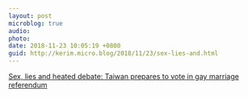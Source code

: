 ```yaml
---
layout: post
microblog: true
audio: 
photo: 
date: 2018-11-23 10:05:19 +0800
guid: http://kerim.micro.blog/2018/11/23/sex-lies-and.html
---
```

[Sex, lies and heated debate: Taiwan prepares to vote in gay marriage referendum](http://www.theguardian.com/world/2018/nov/22/taiwan-gay-marriage-referendum-vote)
